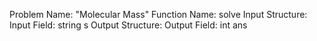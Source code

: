 Problem Name: "Molecular Mass"
Function Name: solve
Input Structure:
Input Field: string s
Output Structure:
Output Field: int ans